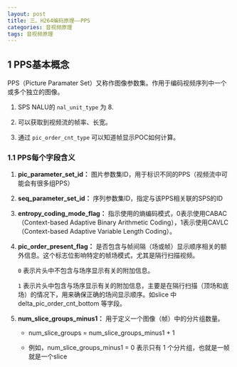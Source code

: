 ```yaml
---
layout: post
title: 三、H264编码原理——PPS
categories: 音视频原理
tags: 音视频原理
---
```



## 1 PPS基本概念

PPS（Picture Paramater Set）又称作图像参数集。作用于编码视频序列中一个或多个独立的图像。

1. SPS NALU的 `nal_unit_type` 为 8.

2. 可以获取到视频流的帧率、长宽。

3. 通过 `pic_order_cnt_type` 可以知道帧显示POC如何计算。

### 1.1 PPS每个字段含义

1. **pic_parameter_set_id：** 图片参数集ID，用于标识不同的PPS（视频流中可能会有很多组PPS）

2. **seq_parameter_set_id：** 序列参数集ID，指定与该PPS相关联的SPS的ID

3. **entropy_coding_mode_flag：** 指示使用的熵编码模式，0表示使用CABAC（Context-based Adaptive Binary Arithmetic Coding），1表示使用CAVLC（Context-based Adaptive Variable Length Coding）。

4. **pic_order_present_flag：** 是否包含与帧间隔（场或帧）显示顺序相关的额外信息。这个标志位影响特定的帧场模式，尤其是隔行扫描视频。

    `0` 表示片头中不包含与场序显示有关的附加信息。
    
    `1` 表示片头中包含与场序显示有关的附加信息，主要是在隔行扫描（顶场和底场）的情况下，用来确保正确的场间显示顺序。如slice 中 delta_pic_order_cnt_bottom 等字段。

5. **num_slice_groups_minus1：** 用于定义一个图像（帧）中的分片组数量。
  
    - num_slice_groups = num_slice_groups_minus1 + 1

    - 例如，num_slice_groups_minus1 = 0 表示只有 1 个分片组，也就是一帧就是一个slice
